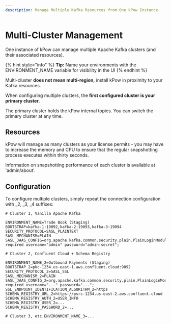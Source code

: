 ```yaml
---
description: Manage Multiple Kafka Resources from One kPow Instance
---
```


# Multi-Cluster Management

One instance of kPow can manage multiple Apache Kafka clusters \(and their associated resources\).

{% hint style="info" %}
**Tip:** Name your environments with the ENVIRONMENT\_NAME variable for visibility in the UI
{% endhint %}

Multi-cluster **does not mean multi-region,** install kPow in proximity to your Kafka resources.

When configuring multiple clusters, the **first configured cluster is your primary cluster.**

The primary cluster holds the kPow internal topics. You can switch the primary cluster at any time.

## Resources

kPow will manage as many clusters as your license permits - you may have to increase the memory and CPU to ensure that the regular snapshotting process executes within thirty seconds.

Information on snapshotting performance of each cluster is available at 'admin/about'.

## Configuration

To configure multiple clusters, simply repeat the connection configuration with \_2, \_3, \_4 suffixes:

```text
# Cluster 1, Vanilla Apache Kafka

ENVIRONMENT_NAME=Trade Book (Staging)
BOOTSTRAP=kafka-1:19092,kafka-2:19093,kafka-3:19094
SECURITY_PROTOCOL=SASL_PLAINTEXT
SASL_MECHANISM=PLAIN
SASL_JAAS_CONFIG=org.apache.kafka.common.security.plain.PlainLoginModule required username="admin" password="admin-secret";

# Cluster 2, Confluent Cloud + Schema Registry

ENVIRONMENT_NAME_2=Outbound Payments (Staging)
BOOTSTRAP_2=pkc-1234.us-east-1.aws.confluent.cloud:9092
SECURITY_PROTOCOL_2=SASL_SSL
SASL_MECHANISM_2=PLAIN
SASL_JAAS_CONFIG_2=org.apache.kafka.common.security.plain.PlainLoginModule required username="..." password="...";
SSL_ENDPOINT_IDENTIFICATION_ALGORITHM_2=https
SCHEMA_REGISTRY_URL_2=https://psrc-1234.us-east-2.aws.confluent.cloud
SCHEMA_REGISTRY_AUTH_2=USER_INFO
SCHEMA_REGISTRY_USER_2=...
SCHEMA_REGISTRY_PASSWORD_2=...

# Cluster 3, etc.ENVIRONMENT_NAME_3=...
```

